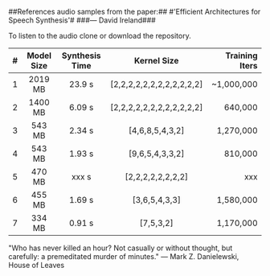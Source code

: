 ##References audio samples from the paper:##
#'Efficient Architectures for Speech Synthesis'#
###― David Ireland###

To listen to the audio clone or download the repository.

| # | Model Size | Synthesis Time|             Kernel Size   | Training Iters |
| - |:----------:|:-------------:|:-------------------------:| --------------:|
| 1 |    2019 MB |        23.9 s | [2,2,2,2,2,2,2,2,2,2,2,2] |     ~1,000,000 |
| 2 |    1400 MB |        6.09 s | [2,2,2,2,2,2,2,2,2,2,2,2] |        640,000 |
| 3 |     543 MB |        2.34 s |           [4,6,8,5,4,3,2] |      1,270,000 |
| 4 |     543 MB |        1.93 s |           [9,6,5,4,3,3,2] |        810,000 |
| 5 |     470 MB |        xxx  s |       [2,2,2,2,2,2,2,2] |            xxx |
| 6 |     455 MB |        1.69 s |             [3,6,5,4,3,3] |      1,580,000 |
| 7 |     334 MB |        0.91 s |                 [7,5,3,2] |      1,170,000 |

"Who has never killed an hour? Not casually or without thought, but carefully: a premeditated murder of minutes."
 ― Mark Z. Danielewski, House of Leaves